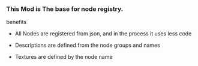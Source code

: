 ### This Mod is The base for node registry. ###

benefits

 - All Nodes are registered from json, and in the process it uses less code
 
 - Descriptions are defined from the node groups and names
 
 - Textures are defined by the node name
